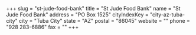 +++
slug = "st-jude-food-bank"
title = "St Jude Food Bank"
name = "St Jude Food Bank"
address = "PO Box 1525"
cityIndexKey = "city-az-tuba-city"
city = "Tuba City"
state = "AZ"
postal = "86045"
website = ""
phone = "928 283-6886"
fax = ""
+++
